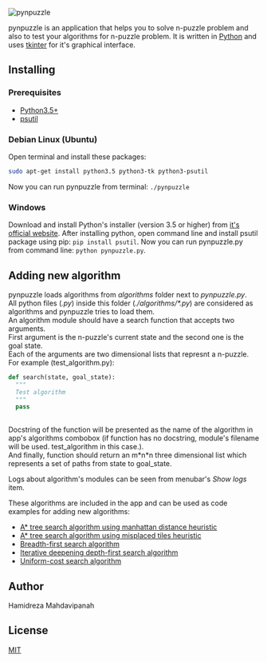 ![pynpuzzle](http://mahdavipanah.com/blog/wp-content/uploads/2016/12/pynpuzzle.png)

pynpuzzle is an application that helps you to solve n-puzzle problem and also to test your algorithms for n-puzzle problem.
It is written in [Python](https://www.python.org/) and uses [tkinter](https://wiki.python.org/moin/TkInter) for it's graphical interface.


## Installing

### Prerequisites
- [Python3.5+](https://www.python.org/)
- [psutil](https://github.com/giampaolo/psutil)

### Debian Linux (Ubuntu)

Open terminal and install these packages:
```Bash
sudo apt-get install python3.5 python3-tk python3-psutil
```
Now you can run pynpuzzle from terminal: `./pynpuzzle`
### Windows

Download and install Python's installer (version 3.5 or higher) from [it's official website](https://www.python.org/downloads/). After
installing python, open command line and install psutil package using pip: `pip install psutil`. Now you can run
pynpuzzle.py from command line: `python pynpuzzle.py`.

## Adding new algorithm

pynpuzzle loads algorithms from *algorithms* folder next to *pynpuzzle.py*.  
All python files (*.py*) inside this folder (_./algorithms/*.py_) are considered as algorithms and pynpuzzle tries to load them.  
An algorithm module should have a search function that accepts two arguments.  
First argument is the n-puzzle's current state and the second one is the goal state.  
Each of the arguments are two dimensional lists that represnt a n-puzzle.
For example (test_algorithm.py):
```Python
def search(state, goal_state):
  """
  Test algorithm
  """
  pass
  
```
Docstring of the function will be presented as the name of the algorithm in app's algorithms combobox (if function has no docstring, module's filename will be used. test_algorithm in this case.).  
And finally, function should return an m\*n\*n three dimensional list which represents a set of paths from state to goal_state.  

Logs about algorithm's modules can be seen from menubar's *Show logs* item.

These algorithms are included in the app and can be used as code examples for adding new algorithms:
  - [A* tree search algorithm using manhattan distance heuristic](./algorithms/a_star_tree_manhattan_distance.py)
  - [A* tree search algorithm using misplaced tiles heuristic](./algorithms/a_star_tree_misplaced_tiles.py)
  - [Breadth-first search algorithm](./algorithms/breadth_first_search.py)
  - [Iterative deepening depth-first search algorithm](./algorithms/ids.py)
  - [Uniform-cost search algorithm](./algorithms/uniform_cost_search.py)

## Author

Hamidreza Mahdavipanah

## License

[MIT](./LICENSE)
